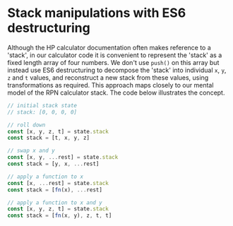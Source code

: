 # Stack manipulations with ES6 destructuring

Although the HP calculator documentation often makes reference to a 'stack',
in our calculator code it is convenient to represent the 'stack' as a fixed length array
of four numbers. We don't use `push()` on this
array but instead use ES6 destructuring to decompose the 'stack' into individual `x`, `y`,
`z` and `t` values, and reconstruct a new stack from these values, using
transformations as required. This approach maps closely to our mental model of the RPN calculator stack. The code below illustrates the concept.

```js
// initial stack state
// stack: [0, 0, 0, 0]

// roll down
const [x, y, z, t] = state.stack
const stack = [t, x, y, z]

// swap x and y
const [x, y, ...rest] = state.stack
const stack = [y, x, ...rest]

// apply a function to x
const [x, ...rest] = state.stack
const stack = [fn(x), ...rest]

// apply a function to x and y
const [x, y, z, t] = state.stack
const stack = [fn(x, y), z, t, t]
```